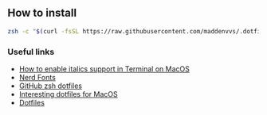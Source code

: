 ## How to install ##
```zsh
zsh -c "$(curl -fsSL https://raw.githubusercontent.com/maddenvvs/.dotfiles/main/install)"
```

### Useful links
- [How to enable italics support in Terminal on MacOS](https://apple.stackexchange.com/a/267261)
- [Nerd Fonts](https://github.com/ryanoasis/nerd-fonts)
- [GitHub zsh dotfiles](https://github.com/search?o=desc&q=zsh+dotfiles&s=stars&type=Repositories)
- [Interesting dotfiles for MacOS](https://github.com/nicknisi/dotfiles)
- [Dotfiles](https://dotfiles.github.io/)

